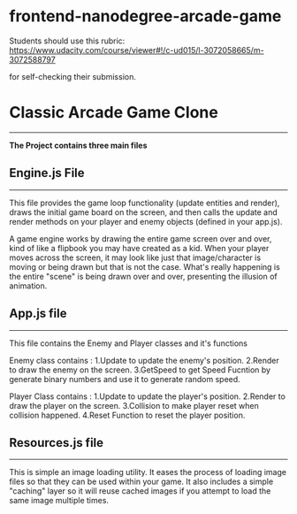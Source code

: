 frontend-nanodegree-arcade-game
===============================

Students should use this rubric: https://www.udacity.com/course/viewer#!/c-ud015/l-3072058665/m-3072588797

for self-checking their submission.

# Classic Arcade Game Clone
----------------------------

**The Project contains three main files**

## Engine.js File
----------------
This file provides the game loop functionality (update entities and render),
draws the initial game board on the screen, and then calls the update and
render methods on your player and enemy objects (defined in your app.js).
 
A game engine works by drawing the entire game screen over and over, kind of
like a flipbook you may have created as a kid. When your player moves across
the screen, it may look like just that image/character is moving or being
drawn but that is not the case. What's really happening is the entire "scene"
is being drawn over and over, presenting the illusion of animation.

## App.js file 
---------------
This file contains the Enemy and Player classes and it's functions

Enemy class contains :
	1.Update to update the enemy's position.
	2.Render to draw the enemy on the screen.
	3.GetSpeed to get Speed Fucntion by generate binary numbers and use it
	 to generate random speed.

Player Class contains : 
	1.Update to update the player's position.
	2.Render to draw the player on the screen.
	3.Collision to make player reset when collision happened.
	4.Reset Function to reset the player position. 


## Resources.js file
---------------------
 This is simple an image loading utility. It eases the process of loading
 image files so that they can be used within your game. It also includes
 a simple "caching" layer so it will reuse cached images if you attempt
 to load the same image multiple times.